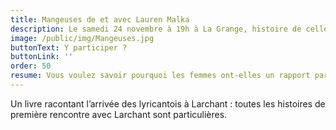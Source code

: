 ```yaml
---
title: Mangeuses de et avec Lauren Malka
description: Le samedi 24 novembre à 19h à La Grange, histoire de celles qui dévorent, savourent ou se privent à l'excès
image: /public/img/Mangeuses.jpg
buttonText: Y participer ?
buttonLink: ''
order: 50
resume: Vous voulez savoir pourquoi les femmes ont-elles un rapport particulier à la nourriture ? Lauren Malka va vous le raconter
---
```

Un livre racontant l’arrivée des lyricantois à Larchant : toutes les histoires de première rencontre avec Larchant sont particulières.
